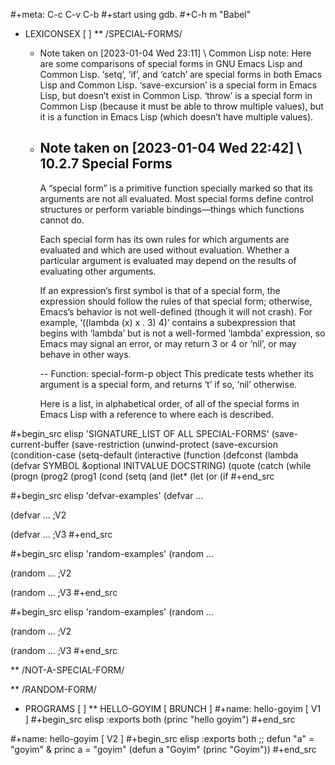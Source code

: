 #+meta: C-c C-v C-b
#+start using gdb.
#+C-h m "Babel"

* LEXICONSEX [ ]
** /SPECIAL-FORMS/ 
   - Note taken on [2023-01-04 Wed 23:11] \\
     Common Lisp note: Here are some comparisons of special forms in GNU
          Emacs Lisp and Common Lisp.  ‘setq’, ‘if’, and ‘catch’ are special
          forms in both Emacs Lisp and Common Lisp.  ‘save-excursion’ is a
          special form in Emacs Lisp, but doesn’t exist in Common Lisp.
          ‘throw’ is a special form in Common Lisp (because it must be able
          to throw multiple values), but it is a function in Emacs Lisp
          (which doesn’t have multiple values).
   - Note taken on [2023-01-04 Wed 22:42] \\
     10.2.7 Special Forms
     --------------------
     
     A “special form” is a primitive function specially marked so that its
     arguments are not all evaluated.  Most special forms define control
     structures or perform variable bindings—things which functions cannot
     do.
     
        Each special form has its own rules for which arguments are evaluated
     and which are used without evaluation.  Whether a particular argument is
     evaluated may depend on the results of evaluating other arguments.
     
        If an expression’s first symbol is that of a special form, the
     expression should follow the rules of that special form; otherwise,
     Emacs’s behavior is not well-defined (though it will not crash).  For
     example, ‘((lambda (x) x . 3) 4)’ contains a subexpression that begins
     with ‘lambda’ but is not a well-formed ‘lambda’ expression, so Emacs may
     signal an error, or may return 3 or 4 or ‘nil’, or may behave in other
     ways.
     
      -- Function: special-form-p object
          This predicate tests whether its argument is a special form, and
          returns ‘t’ if so, ‘nil’ otherwise.
     
        Here is a list, in alphabetical order, of all of the special forms in
        Emacs Lisp with a reference to where each is described.
     
#+begin_src elisp 'SIGNATURE_LIST OF ALL SPECIAL-FORMS' 
(save-current-buffer
(save-restriction
(unwind-protect
(save-excursion
(condition-case
(setq-default
(interactive
(function
(defconst
(lambda
(defvar SYMBOL &optional INITVALUE DOCSTRING)
(quote
(catch
(while
(progn
(prog2
(prog1
(cond 
(setq
(and
(let*
(let
(or
(if
#+end_src

#+begin_src elisp 'defvar-examples'
(defvar ...

(defvar ... ;V2

(defvar ... ;V3
#+end_src

#+begin_src elisp 'random-examples'
(random ...

(random ... ;V2

(random ... ;V3
#+end_src

#+begin_src elisp 'random-examples'
(random ...

(random ... ;V2

(random ... ;V3
#+end_src

** /NOT-A-SPECIAL-FORM/

** /RANDOM-FORM/




* PROGRAMS [ ]
** HELLO-GOYIM [ BRUNCH ]
#+name: hello-goyim [ V1 ]
#+begin_src elisp :exports both 
(princ "hello goyim")
#+end_src

#+name: hello-goyim [ V2 ]
#+begin_src elisp :exports both 
;; defun "a" = "goyim" & princ a = "goyim" 
(defun a "Goyim" (princ "Goyim"))
#+end_src


